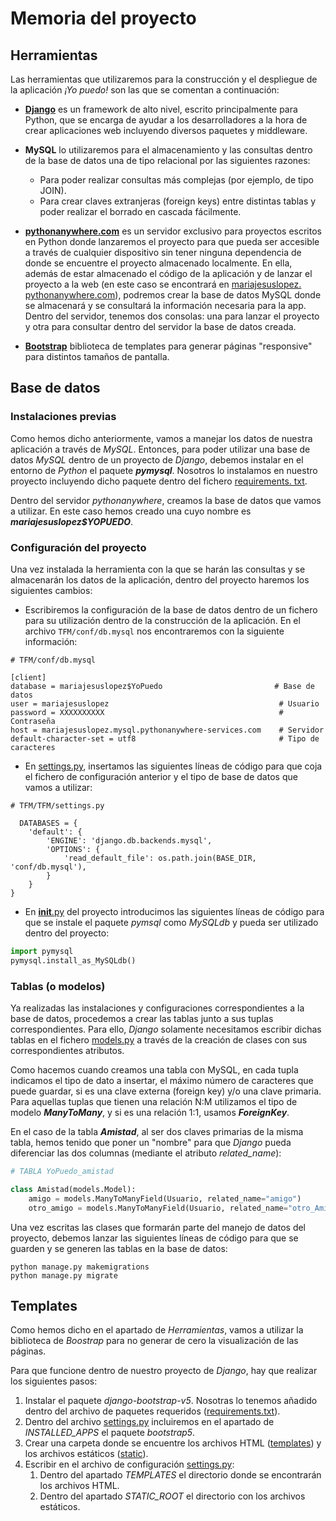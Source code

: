 # Memoria del proyecto

## Herramientas
Las herramientas que utilizaremos para la construcción y el despliegue de la 
aplicación *¡Yo puedo!* son las que se comentan a continuación:

* [**Django**](https://www.djangoproject.com/) es un framework de alto nivel, 
escrito principalmente para Python, que se encarga de ayudar a los 
desarrolladores a la hora de crear aplicaciones web incluyendo diversos 
paquetes y middleware.

* **MySQL** lo utilizaremos para el almacenamiento y las consultas dentro de 
  la base de datos una de tipo relacional por las siguientes razones:
  * Para poder realizar consultas más complejas (por ejemplo, de tipo JOIN).
  * Para crear claves extranjeras (foreign keys) entre distintas tablas y 
    poder realizar el borrado en cascada fácilmente.

* [**pythonanywhere.com**](https://www.pythonanywhere.com/) es un 
servidor exclusivo para proyectos escritos en Python donde lanzaremos el 
proyecto para que pueda ser accesible a través de cualquier dispositivo sin 
tener ninguna dependencia de donde se encuentre el proyecto almacenado localmente. 
En ella, además de estar almacenado el código de la aplicación y de lanzar 
el proyecto a la web (en este caso se encontrará en [mariajesuslopez.
pythonanywhere.com](http://mariajesuslopez.pythonanywhere.com/)), podremos 
crear la base de datos MySQL donde se almacenará y se consultará la 
información necesaria para la app. Dentro del servidor, tenemos dos 
  consolas: una para lanzar el proyecto y otra para consultar dentro del 
  servidor la base de datos creada.

* [**Bootstrap**](https://getbootstrap.com/) biblioteca de templates para generar páginas 
  "responsive" para distintos tamaños de pantalla.

## Base de datos

### Instalaciones previas
Como hemos dicho anteriormente, vamos a manejar los datos de nuestra 
aplicación a través de *MySQL*. Entonces, para poder utilizar una base de 
datos _MySQL_ dentro de un proyecto de _Django_, debemos instalar en el 
entorno de *Python* el paquete **_pymysql_**. Nosotros lo instalamos en 
nuestro proyecto incluyendo dicho paquete dentro del fichero [requirements.
txt](https://github.com/mjls130598/YoPuedo/blob/master/requirements.txt).

Dentro del servidor *pythonanywhere*, creamos la base de datos que vamos a 
utilizar. En este caso hemos creado una cuyo nombre es 
**_mariajesuslopez$YOPUEDO_**. 

### Configuración del proyecto
Una vez instalada la herramienta con la que se harán las consultas y se 
almacenarán los datos de la aplicación, dentro del proyecto haremos los 
siguientes cambios:

* Escribiremos la configuración de la base de datos dentro de un fichero 
  para su utilización dentro de la construcción de la aplicación. En el 
  archivo ```TFM/conf/db.mysql``` nos encontraremos con la siguiente información:
```commandline
# TFM/conf/db.mysql

[client]
database = mariajesuslopez$YoPuedo                         # Base de datos
user = mariajesuslopez                                      # Usuario
password = XXXXXXXXXX                                       # Contraseña
host = mariajesuslopez.mysql.pythonanywhere-services.com    # Servidor
default-character-set = utf8                                # Tipo de caracteres
```
* En [settings.py](https://github.com/mjls130598/YoPuedo/blob/master/TFM/TFM/settings.py), insertamos las 
  siguientes líneas de código para que coja el fichero de configuración 
  anterior y el tipo de base de datos que vamos a utilizar:
```commandline
# TFM/TFM/settings.py

  DATABASES = {
    'default': {
        'ENGINE': 'django.db.backends.mysql',
        'OPTIONS': {
            'read_default_file': os.path.join(BASE_DIR, 'conf/db.mysql'),
        }
    }
}
 ```
* En [__init__.py](https://github.com/mjls130598/YoPuedo/blob/master/TFM/TFM/__init__.py) del proyecto 
  introducimos las siguientes líneas de 
  código para que se instale el paquete *pymsql* como *MySQLdb* y pueda ser 
  utilizado dentro del proyecto:
```python
import pymysql
pymysql.install_as_MySQLdb()
```
### Tablas (o modelos)

Ya realizadas las instalaciones y configuraciones correspondientes a la base 
de datos, procedemos a crear las tablas junto a sus tuplas correspondientes. 
Para ello, *Django* solamente necesitamos escribir dichas tablas en el 
fichero [models.py](https://github.com/mjls130598/YoPuedo/blob/master/TFM/YoPuedo/models.py) a través de la 
creación de clases con sus correspondientes atributos.

Como hacemos cuando creamos una tabla con MySQL, en cada tupla indicamos el 
tipo de dato a insertar, el máximo número de caracteres que puede guardar, 
si es una clave externa (foreign key) y/o una clave primaria. Para aquellas 
tuplas que tienen una relación N:M utilizamos el tipo de modelo 
**_ManyToMany_**, y si es una relación 1:1, usamos **_ForeignKey_**.

En el caso de la tabla **_Amistad_**, al ser dos claves primarias de la 
misma tabla, hemos tenido que poner un "nombre" para que *Django* pueda 
diferenciar las dos columnas (mediante el atributo *related_name*):

```python
# TABLA YoPuedo_amistad

class Amistad(models.Model):
    amigo = models.ManyToManyField(Usuario, related_name="amigo")
    otro_amigo = models.ManyToManyField(Usuario, related_name="otro_Amigo")
```

Una vez escritas las clases que formarán parte del manejo de datos del 
proyecto, debemos lanzar las siguientes líneas de código para que se guarden 
y se generen las tablas en la base de datos:

```commandline
python manage.py makemigrations
python manage.py migrate
```

## Templates

Como hemos dicho en el apartado de *Herramientas*, vamos a utilizar la 
biblioteca de *Boostrap* para no generar de cero la visualización de las 
páginas. 

Para que funcione dentro de nuestro proyecto de *Django*, hay que realizar 
los siguientes pasos:

1. Instalar el paquete *django-bootstrap-v5*. Nosotras lo tenemos añadido 
   dentro del archivo de paquetes requeridos ([requirements.txt](https://github.com/mjls130598/YoPuedo/blob/master/requirements.txt)).
2. Dentro del archivo [settings.py](https://github.com/mjls130598/YoPuedo/blob/master/TFM/TFM/settings.py) incluiremos en 
   el apartado de *INSTALLED_APPS* el paquete *bootstrap5*.
3. Crear una carpeta donde se encuentre los archivos HTML ([templates](https://github.com/mjls130598/YoPuedo/blob/master/TFM/templates)) y 
   los archivos estáticos ([static](https://github.com/mjls130598/YoPuedo/blob/master/TFM/static)).
4. Escribir en el archivo de configuración [settings.py](https://github.com/mjls130598/YoPuedo/blob/master/TFM/TFM/settings.py):
   1. Dentro del apartado *TEMPLATES* el directorio donde se encontrarán los 
      archivos HTML.
   2. Dentro del apartado *STATIC_ROOT* el directorio con los archivos 
      estáticos.